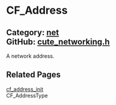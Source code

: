 [](../header.md ':include')

# CF_Address

Category: [net](/api_reference?id=net)  
GitHub: [cute_networking.h](https://github.com/RandyGaul/cute_framework/blob/master/include/cute_networking.h)  
---

A network address.

## Related Pages

[cf_address_init](/net/cf_address_init.md)  
CF_AddressType  
